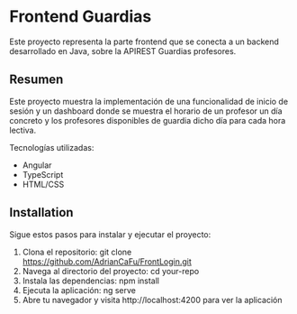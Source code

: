 # Frontend Guardias

Este proyecto representa la parte frontend que se conecta a un backend desarrollado en Java, sobre la APIREST Guardias profesores.

## Resumen

Este proyecto muestra la implementación de una funcionalidad de inicio de sesión y un dashboard donde se muestra el horario de un profesor un día concreto
y los profesores disponibles de guardia dicho día para cada hora lectiva.

Tecnologías utilizadas:
  - Angular
  - TypeScript
  - HTML/CSS

## Installation

Sigue estos pasos para instalar y ejecutar el proyecto:

1. Clona el repositorio: git clone https://github.com/AdrianCaFu/FrontLogin.git
2. Navega al directorio del proyecto: cd your-repo
3. Instala las dependencias: npm install
4. Ejecuta la aplicación: ng serve
5. Abre tu navegador y visita http://localhost:4200 para ver la aplicación

